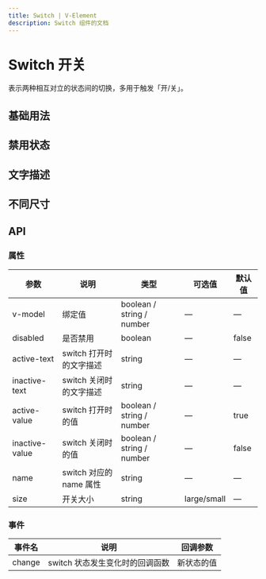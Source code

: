```yaml
---
title: Switch | V-Element
description: Switch 组件的文档
---
```


# Switch 开关

表示两种相互对立的状态间的切换，多用于触发「开/关」。

## 基础用法

<preview path="../demo/Switch/Basic.vue" title="基础用法" description="Switch 基础用法"></preview>

## 禁用状态

<preview path="../demo/Switch/Disabled.vue" title="禁用状态" description="Switch 禁用状态"></preview>

## 文字描述

<preview path="../demo/Switch/Text.vue" title="文字描述" description="使用 active-text 和 inactive-text 属性来设置开关的文字描述"></preview>

## 不同尺寸

<preview path="../demo/Switch/Size.vue" title="不同尺寸" description="使用 size 属性改变开关大小"></preview>

## API

### 属性

| 参数 | 说明 | 类型 | 可选值 | 默认值 |
|------|------|------|------|------|
| v-model | 绑定值 | boolean / string / number | — | — |
| disabled | 是否禁用 | boolean | — | false |
| active-text | switch 打开时的文字描述 | string | — | — |
| inactive-text | switch 关闭时的文字描述 | string | — | — |
| active-value | switch 打开时的值 | boolean / string / number | — | true |
| inactive-value | switch 关闭时的值 | boolean / string / number | — | false |
| name | switch 对应的 name 属性 | string | — | — |
| size | 开关大小 | string | large/small | — |

### 事件

| 事件名 | 说明 | 回调参数 |
|------|------|------|
| change | switch 状态发生变化时的回调函数 | 新状态的值 |